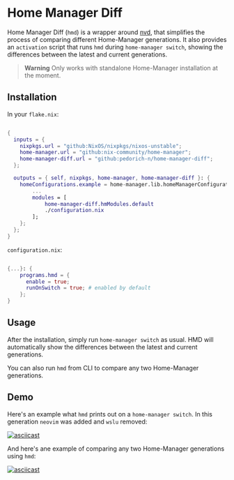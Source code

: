 # Home Manager Diff

Home Manager Diff (`hmd`) is a wrapper around [nvd](https://gitlab.com/khumba/nvd), that simplifies the process of comparing different Home-Manager generations.
It also provides an `activation` script that runs `hmd` during `home-manager switch`, showing the differences between the latest and current generations.

> **Warning**
> Only works with standalone Home-Manager installation at the moment.

## Installation

In your `flake.nix`:

```nix

{
  inputs = {
    nixpkgs.url = "github:NixOS/nixpkgs/nixos-unstable";
    home-manager.url = "github:nix-community/home-manager";
    home-manager-diff.url = "github:pedorich-n/home-manager-diff";
  };

  outputs = { self, nixpkgs, home-manager, home-manager-diff }: {
    homeConfigurations.example = home-manager.lib.homeManagerConfiguration {
        ...
        modules = [
            home-manager-diff.hmModules.default
            ./configuration.nix
        ];
    };
  };
}

```

`configuration.nix`:

```nix

{...}: {
    programs.hmd = {
      enable = true;
      runOnSwitch = true; # enabled by default
    };
}

```

## Usage

After the installation, simply run `home-manager switch` as usual. HMD will automatically show the differences between the latest and current generations.

You can also run `hmd` from CLI to compare any two Home-Manager generations.

## Demo

Here's an example what `hmd` prints out on a `home-manager switch`. In this generation `neovim` was added and `wslu` removed:

[![asciicast](https://asciinema.org/a/aWEeIIn6THrQCPsKSczd97ZXV.svg)](https://asciinema.org/a/aWEeIIn6THrQCPsKSczd97ZXV)

And here's ane example of comparing any two Home-Manager generations using `hmd`:

[![asciicast](https://asciinema.org/a/UyTKnK74mx1HWsua8GwVsj6b0.svg)](https://asciinema.org/a/UyTKnK74mx1HWsua8GwVsj6b0)

